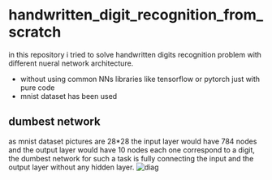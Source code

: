 # handwritten_digit_recognition_from_scratch
in this repository i tried to solve handwritten digits recognition problem with different nueral network architecture.

- without using common NNs libraries like tensorflow or pytorch just with pure code
- mnist dataset has been used

## dumbest network
as mnist dataset pictures are 28*28 the input layer would have 784 nodes and the output layer would have 10 nodes each one correspond to a digit,
the dumbest network for such a task is fully connecting the input and the output layer without any hidden layer.
![diag](https://github.com/Mehrdadghassabi/handwritten_digit_recognition_from_scratch/assets/53050138/fb1743a7-9bf5-49c9-b61e-896486f696b2)
